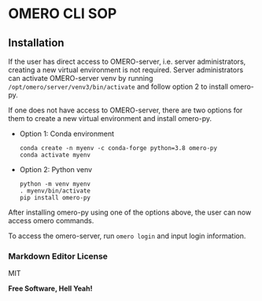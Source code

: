 # OMERO CLI SOP

## Installation

 If the user has direct access to OMERO-server, i.e. server administrators, creating a new virtual environment is not required. Server administrators can activate OMERO-server venv by running `/opt/omero/server/venv3/bin/activate` and follow option 2 to install omero-py.
 
 If one does not have access to OMERO-server, there are two options for them to create a new virtual environment and install omero-py.
    
- Option 1: Conda environment

    ```
    conda create -n myenv -c conda-forge python=3.8 omero-py
    conda activate myenv
    ```

- Option 2: Python venv
    
    ```
    python -m venv myenv
    . myenv/bin/activate
    pip install omero-py
    ```

After installing omero-py using one of the options above, the user can now access omero commands.

To access the omero-server, run `omero login` and input login information.
    
### Markdown Editor License

MIT

**Free Software, Hell Yeah!**
